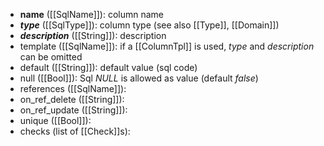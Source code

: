 * **name**          ([[SqlName]]): column name
* **_type_**          ([[SqlType]]): column type (see also [[Type]], [[Domain]])
* **_description_**   ([[String]]): description
* template      ([[SqlName]]): if a [[ColumnTpl]] is used, _type_ and _description_ can be omitted
* default       ([[String]]): default value (sql code)
* null          ([[Bool]]): Sql _NULL_ is allowed as value (default _false_)
* references    ([[SqlName]]): 
* on_ref_delete   ([[String]]): 
* on_ref_update   ([[String]]): 
* unique        ([[Bool]]): 
* checks        (list of [[Check]]s): 